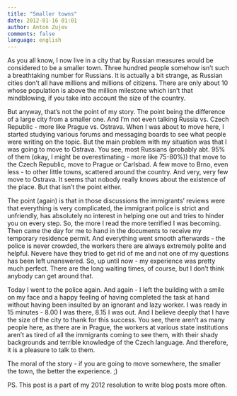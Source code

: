 ```yaml
---
title: "Smaller towns"
date: 2012-01-16 01:01
author: Anton Zujev
comments: false
language: english
---
```


As you all know, I now live in a city that by Russian measures would be considered to be a smaller town. Three hundred people somehow isn’t such a breathtaking number for Russians. It is actually a bit strange, as Russian cities don’t all have millions and millions of citizens. There are only about 10 whose population is above the million milestone which isn’t that mindblowing, if you take into account the size of the country.

But anyway, that’s not the point of my story. The point being the difference of a large city from a smaller one. And I’m not even talking Russia vs. Czech Republic - more like Prague vs. Ostrava. When I was about to move here, I started studying various forums and messaging boards to see what people were writing on the topic. But the main problem with my situation was that I was going to move to Ostrava. You see, most Russians (probably abt. 95% of them (okay, I might be overestimating - more like 75-80%)) that move to the Czech Republic, move to Prague or Carlsbad. A few move to Brno, even less - to other little towns, scattered around the country. And very, very few move to Ostrava. It seems that nobody really knows about the existence of the place. But that isn’t the point either.

The point (again) is that in those discussions the immigrants’ reviews were that everything is very complicated, the immigrant police is strict and unfriendly, has absolutely no interest in helping one out and tries to hinder you on every step. So, the more I read the more terrified I was becoming. Then came the day for me to hand in the documents to receive my temporary residence permit. And everything went smooth afterwards - the police is never crowded, the workers there are always extremely polite and helpful. Nevere have they tried to get rid of me and not one of my questions has been left unanswered. So, up until now - my experience was pretty much perfect. There are the long waiting times, of course, but I don’t think anybody can get around that.

Today I went to the police again. And again - I left the building with a smile on my face and a happy feeling of having completed the task at hand without having been insulted by an ignorant and lazy worker. I was ready in 15 minutes - 8.00 I was there, 8.15 I was out. And I believe deeply that I have the size of the city to thank for this success. You see, there aren’t as many people here, as there are in Prague, the workers at various state institutions aren’t as tired of all the immigrants coming to see them, with their shady backgrounds and terrible knowledge of the Czech language. And therefore, it is a pleasure to talk to them.

The moral of the story - if you are going to move somewhere, the smaller the town, the better the experience. ;)

PS. This post is a part of my 2012 resolution to write blog posts more often.
